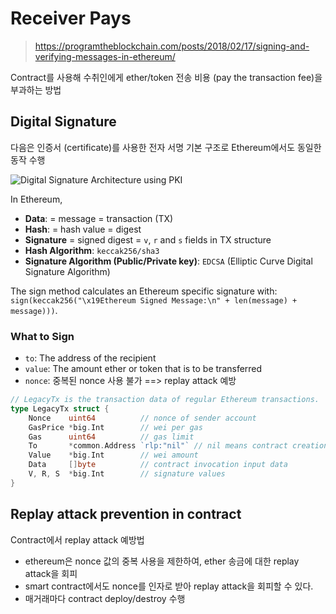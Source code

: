 
# Receiver Pays

> https://programtheblockchain.com/posts/2018/02/17/signing-and-verifying-messages-in-ethereum/

Contract를 사용해 수취인에게 ether/token 전송 비용 (pay the transaction fee)을 부과하는 방법

## Digital Signature

다음은 인증서 (certificate)를 사용한 전자 서명 기본 구조로 Ethereum에서도 동일한 동작 수행

![Digital Signature Architecture using PKI](https://cheapsslsecurity.com/blog/wp-content/uploads/2018/09/how-do-digital-signatures-and-digital-certificates-work-together-in-ssl.png)

In Ethereum, 

- **Data**: = message = transaction (TX)
- **Hash**: = hash value = digest
- **Signature** = signed digest = `v`, `r` and `s` fields in TX structure
- **Hash Algorithm**: `keccak256/sha3`
- **Signature Algorithm (Public/Private key)**: `EDCSA` (Elliptic Curve Digital Signature Algorithm)

The sign method calculates an Ethereum specific signature with: `sign(keccak256("\x19Ethereum Signed Message:\n" + len(message) + message)))`.

### What to Sign

- `to`: The address of the recipient
- `value`: The amount ether or token that is to be transferred
- `nonce`: 중복된 nonce 사용 불가 ==> replay attack 예방

```go
// LegacyTx is the transaction data of regular Ethereum transactions.
type LegacyTx struct {
    Nonce    uint64          // nonce of sender account
    GasPrice *big.Int        // wei per gas
    Gas      uint64          // gas limit
    To       *common.Address `rlp:"nil"` // nil means contract creation
    Value    *big.Int        // wei amount
    Data     []byte          // contract invocation input data
    V, R, S  *big.Int        // signature values
}
```

## Replay attack prevention in contract

Contract에서 replay attack 예방법

- ethereum은 nonce 값의 중복 사용을 제한하여, ether 송금에 대한 replay attack을 회피
- smart contract에서도 nonce를 인자로 받아 replay attack을 회피할 수 있다.
- 매거래마다 contract deploy/destroy 수행

